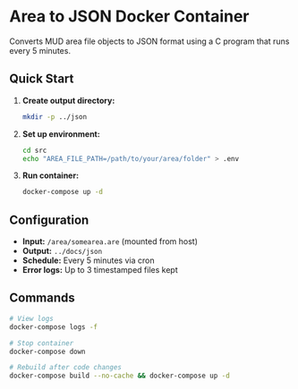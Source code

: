 # Area to JSON Docker Container

Converts MUD area file objects to JSON format using a C program that runs every 5 minutes.

## Quick Start

1. **Create output directory:**
   ```bash
   mkdir -p ../json
   ```

2. **Set up environment:**
   ```bash
   cd src
   echo "AREA_FILE_PATH=/path/to/your/area/folder" > .env
   ```

3. **Run container:**
   ```bash
   docker-compose up -d
   ```

## Configuration

- **Input:** `/area/somearea.are` (mounted from host)
- **Output:** `../docs/json`
- **Schedule:** Every 5 minutes via cron
- **Error logs:** Up to 3 timestamped files kept

## Commands

```bash
# View logs
docker-compose logs -f

# Stop container
docker-compose down

# Rebuild after code changes
docker-compose build --no-cache && docker-compose up -d
``` 